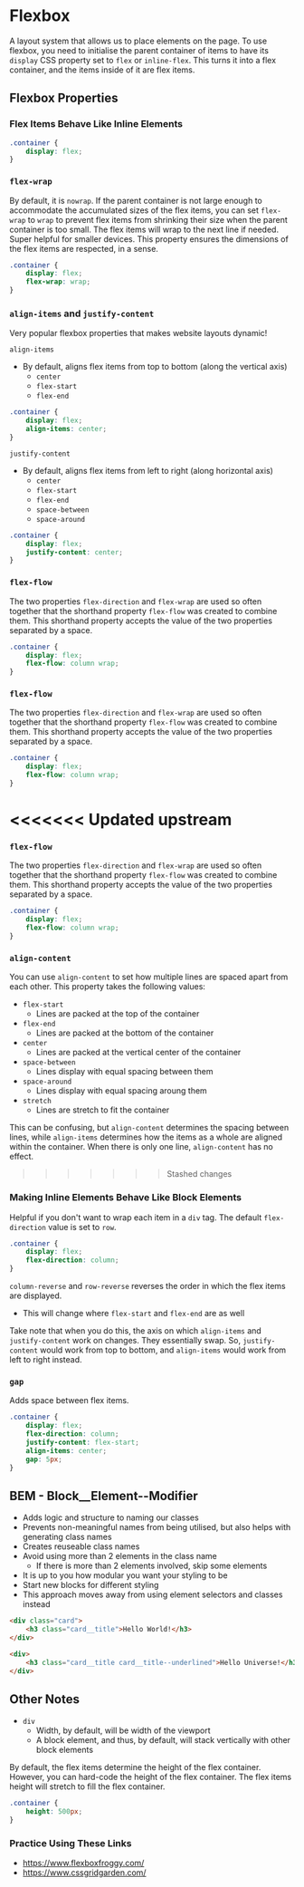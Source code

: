 # Flexbox
A layout system that allows us to place elements on the page. To use flexbox, you need to initialise the parent container of items to have its `display` CSS property set to `flex` or `inline-flex`. This turns it into a flex container, and the items inside of it are flex items.

## Flexbox Properties
### Flex Items Behave Like Inline Elements
```CSS
.container {
    display: flex;
}
```
### `flex-wrap`
By default, it is `nowrap`. If the parent container is not large enough to accommodate the accumulated sizes of the flex items, you can set `flex-wrap` to `wrap` to prevent flex items from shrinking their size when the parent container is too small. The flex items will wrap to the next line if needed. Super helpful for smaller devices. This property ensures the dimensions of the flex items are respected, in a sense.
```CSS
.container {
    display: flex;
    flex-wrap: wrap;
}
```

### `align-items` and `justify-content`
Very popular flexbox properties that makes website layouts dynamic!

`align-items`
- By default, aligns flex items from top to bottom (along the vertical axis)
    - `center`
    - `flex-start`
    - `flex-end`

```CSS
.container {
    display: flex;
    align-items: center;
}
```

`justify-content`
- By default, aligns flex items from left to right (along horizontal axis)
    - `center`
    - `flex-start`
    - `flex-end`
    - `space-between`
    - `space-around`

```CSS
.container {
    display: flex;
    justify-content: center;
}
```

### `flex-flow`
The two properties `flex-direction` and `flex-wrap` are used so often together that the shorthand property `flex-flow` was created to combine them. This shorthand property accepts the value of the two properties separated by a space.
```CSS
.container {
    display: flex;
    flex-flow: column wrap;
}
```

### `flex-flow`
The two properties `flex-direction` and `flex-wrap` are used so often together that the shorthand property `flex-flow` was created to combine them. This shorthand property accepts the value of the two properties separated by a space.
```CSS
.container {
    display: flex;
    flex-flow: column wrap;
}
```

<<<<<<< Updated upstream
=======
### `flex-flow`
The two properties `flex-direction` and `flex-wrap` are used so often together that the shorthand property `flex-flow` was created to combine them. This shorthand property accepts the value of the two properties separated by a space.
```CSS
.container {
    display: flex;
    flex-flow: column wrap;
}
```

### `align-content`
You can use `align-content` to set how multiple lines are spaced apart from each other. This property takes the following values:
- `flex-start`
    - Lines are packed at the top of the container
- `flex-end`
    - Lines are packed at the bottom of the container
- `center`
    - Lines are packed at the vertical center of the container
- `space-between`
    - Lines display with equal spacing between them
- `space-around`
    - Lines display with equal spacing aroung them
- `stretch`
    - Lines are stretch to fit the container

This can be confusing, but `align-content` determines the spacing between lines, while `align-items` determines how the items as a whole are aligned within the container. When there is only one line, `align-content` has no effect.

>>>>>>> Stashed changes
### Making Inline Elements Behave Like Block Elements
Helpful if you don't want to wrap each item in a `div` tag. The default `flex-direction` value is set to `row`.
```CSS
.container {
    display: flex;
    flex-direction: column;
}
```
`column-reverse` and `row-reverse` reverses the order in which the flex items are displayed.
- This will change where `flex-start` and `flex-end` are as well

Take note that when you do this, the axis on which `align-items` and `justify-content` work on changes. They essentially swap. So, `justify-content` would work from top to bottom, and `align-items` would work from left to right instead.

### `gap`
Adds space between flex items.
```CSS
.container {
    display: flex;
    flex-direction: column;
    justify-content: flex-start;
    align-items: center;
    gap: 5px;
}
```

## BEM - Block__Element--Modifier
- Adds logic and structure to naming our classes
- Prevents non-meaningful names from being utilised, but also helps with generating class names
- Creates reuseable class names
- Avoid using more than 2 elements in the class name
    - If there is more than 2 elements involved, skip some elements
- It is up to you how modular you want your styling to be
- Start new blocks for different styling
- This approach moves away from using element selectors and classes instead

```HTML
<div class="card">
    <h3 class="card__title">Hello World!</h3>
</div>

<div>
    <h3 class="card__title card__title--underlined">Hello Universe!</h3>
</div>
```

## Other Notes
- `div`
    - Width, by default, will be width of the viewport
    - A block element, and thus, by default, will stack vertically with other block elements

By default, the flex items determine the height of the flex container. However, you can hard-code the height of the flex container. The flex items height will stretch to fill the flex container.
```CSS
.container {
    height: 500px;
}
```

### Practice Using These Links
- https://www.flexboxfroggy.com/
- https://www.cssgridgarden.com/
